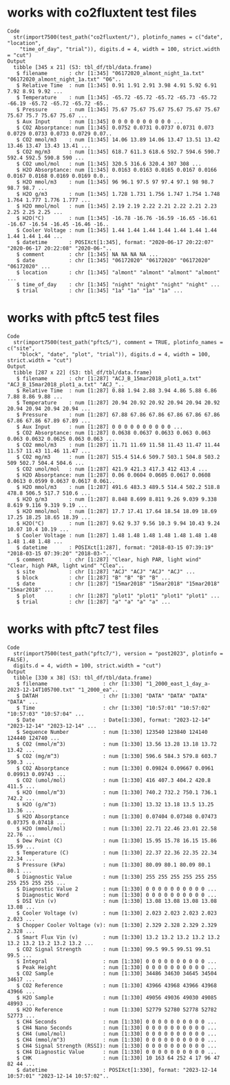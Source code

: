 # works with co2fluxtent test files

    Code
      str(import7500(test_path("co2fluxtent/"), plotinfo_names = c("date", "location",
        "time_of_day", "trial")), digits.d = 4, width = 100, strict.width = "cut")
    Output
      tibble [345 x 21] (S3: tbl_df/tbl/data.frame)
       $ filename       : chr [1:345] "06172020_almont_night_1a.txt" "06172020_almont_night_1a.txt" "06"..
       $ Relative Time  : num [1:345] 0.91 1.91 2.91 3.98 4.91 5.92 6.91 7.92 8.91 9.92 ...
       $ Temperature    : num [1:345] -65.72 -65.72 -65.72 -65.73 -65.72 -66.19 -65.72 -65.72 -65.72 -65..
       $ Pressure       : num [1:345] 75.67 75.67 75.67 75.67 75.67 75.67 75.67 75.7 75.67 75.67 ...
       $ Aux Input      : num [1:345] 0 0 0 0 0 0 0 0 0 0 ...
       $ CO2 Absorptance: num [1:345] 0.0752 0.0731 0.0737 0.0731 0.073 0.0729 0.0733 0.0733 0.0729 0.07..
       $ CO2 mmol/m3    : num [1:345] 14.06 13.89 14.06 13.47 13.51 13.42 13.46 13.47 13.43 13.41 ...
       $ CO2 mg/m3      : num [1:345] 618.7 611.3 618.6 592.7 594.6 590.7 592.4 592.5 590.8 590 ...
       $ CO2 umol/mol   : num [1:345] 320.5 316.6 320.4 307 308 ...
       $ H2O Absorptance: num [1:345] 0.0163 0.0163 0.0165 0.0167 0.0166 0.0167 0.0168 0.0169 0.0169 0.0..
       $ H2O mmol/m3    : num [1:345] 96 96.1 97.5 97 97.4 97.1 98 98.7 98.7 98.7 ...
       $ H2O g/m3       : num [1:345] 1.728 1.731 1.756 1.747 1.754 1.748 1.764 1.777 1.776 1.777 ...
       $ H2O mmol/mol   : num [1:345] 2.19 2.19 2.22 2.21 2.22 2.21 2.23 2.25 2.25 2.25 ...
       $ H2O(°C)        : num [1:345] -16.78 -16.76 -16.59 -16.65 -16.61 -16.67 -16.54 -16.45 -16.46 -16..
       $ Cooler Voltage : num [1:345] 1.44 1.44 1.44 1.44 1.44 1.44 1.44 1.44 1.44 1.44 ...
       $ datetime       : POSIXct[1:345], format: "2020-06-17 20:22:07" "2020-06-17 20:22:08" "2020-06-"..
       $ comment        : chr [1:345] NA NA NA NA ...
       $ date           : chr [1:345] "06172020" "06172020" "06172020" "06172020" ...
       $ location       : chr [1:345] "almont" "almont" "almont" "almont" ...
       $ time_of_day    : chr [1:345] "night" "night" "night" "night" ...
       $ trial          : chr [1:345] "1a" "1a" "1a" "1a" ...

# works with pftc5 test files

    Code
      str(import7500(test_path("pftc5/"), comment = TRUE, plotinfo_names = c("site",
        "block", "date", "plot", "trial")), digits.d = 4, width = 100, strict.width = "cut")
    Output
      tibble [287 x 22] (S3: tbl_df/tbl/data.frame)
       $ filename       : chr [1:287] "ACJ_B_15mar2018_plot1_a.txt" "ACJ_B_15mar2018_plot1_a.txt" "ACJ_"..
       $ Relative Time  : num [1:287] 0.88 1.94 2.88 3.94 4.86 5.88 6.86 7.88 8.86 9.88 ...
       $ Temperature    : num [1:287] 20.94 20.92 20.92 20.94 20.94 20.92 20.94 20.94 20.94 20.94 ...
       $ Pressure       : num [1:287] 67.88 67.86 67.86 67.86 67.86 67.86 67.86 67.86 67.89 67.89 ...
       $ Aux Input      : num [1:287] 0 0 0 0 0 0 0 0 0 0 ...
       $ CO2 Absorptance: num [1:287] 0.0638 0.0637 0.0633 0.063 0.063 0.063 0.0632 0.0625 0.063 0.063 ...
       $ CO2 mmol/m3    : num [1:287] 11.71 11.69 11.58 11.43 11.47 11.44 11.57 11.43 11.46 11.47 ...
       $ CO2 mg/m3      : num [1:287] 515.4 514.6 509.7 503.1 504.8 503.2 509 502.7 504.4 504.6 ...
       $ CO2 umol/mol   : num [1:287] 421.9 421.3 417.3 412 413.4 ...
       $ H2O Absorptance: num [1:287] 0.06 0.0604 0.0605 0.0617 0.0608 0.0613 0.0599 0.0637 0.0617 0.061..
       $ H2O mmol/m3    : num [1:287] 491.6 483.3 489.5 514.4 502.2 518.8 478.8 506.5 517.7 510.6 ...
       $ H2O g/m3       : num [1:287] 8.848 8.699 8.811 9.26 9.039 9.338 8.619 9.116 9.319 9.19 ...
       $ H2O mmol/mol   : num [1:287] 17.7 17.41 17.64 18.54 18.09 18.69 17.25 18.25 18.65 18.39 ...
       $ H2O(°C)        : num [1:287] 9.62 9.37 9.56 10.3 9.94 10.43 9.24 10.07 10.4 10.19 ...
       $ Cooler Voltage : num [1:287] 1.48 1.48 1.48 1.48 1.48 1.48 1.48 1.48 1.48 1.48 ...
       $ datetime       : POSIXct[1:287], format: "2018-03-15 07:39:19" "2018-03-15 07:39:20" "2018-03-"..
       $ comment        : chr [1:287] "Clear, high PAR, light wind" "Clear, high PAR, light wind" "Clea"..
       $ site           : chr [1:287] "ACJ" "ACJ" "ACJ" "ACJ" ...
       $ block          : chr [1:287] "B" "B" "B" "B" ...
       $ date           : chr [1:287] "15mar2018" "15mar2018" "15mar2018" "15mar2018" ...
       $ plot           : chr [1:287] "plot1" "plot1" "plot1" "plot1" ...
       $ trial          : chr [1:287] "a" "a" "a" "a" ...

# works with pftc7 test files

    Code
      str(import7500(test_path("pftc7/"), version = "post2023", plotinfo = FALSE),
      digits.d = 4, width = 100, strict.width = "cut")
    Output
      tibble [330 x 38] (S3: tbl_df/tbl/data.frame)
       $ filename                  : chr [1:330] "1_2000_east_1_day_a-2023-12-14T105700.txt" "1_2000_ea"..
       $ DATAH                     : chr [1:330] "DATA" "DATA" "DATA" "DATA" ...
       $ Time                      : chr [1:330] "10:57:01" "10:57:02" "10:57:03" "10:57:04" ...
       $ Date                      : Date[1:330], format: "2023-12-14" "2023-12-14" "2023-12-14" ...
       $ Sequence Number           : num [1:330] 123540 123840 124140 124440 124740 ...
       $ CO2 (mmol/m^3)            : num [1:330] 13.56 13.28 13.18 13.72 13.42 ...
       $ CO2 (mg/m^3)              : num [1:330] 596.6 584.3 579.8 603.7 590.3 ...
       $ CO2 Absorptance           : num [1:330] 0.09824 0.09667 0.0961 0.09913 0.09743 ...
       $ CO2 (umol/mol)            : num [1:330] 416 407.3 404.2 420.8 411.5 ...
       $ H2O (mmol/m^3)            : num [1:330] 740.2 732.2 750.1 736.1 742.2 ...
       $ H2O (g/m^3)               : num [1:330] 13.32 13.18 13.5 13.25 13.36 ...
       $ H2O Absorptance           : num [1:330] 0.07404 0.07348 0.07473 0.07375 0.07418 ...
       $ H2O (mmol/mol)            : num [1:330] 22.71 22.46 23.01 22.58 22.76 ...
       $ Dew Point (C)             : num [1:330] 15.95 15.78 16.15 15.86 15.99 ...
       $ Temperature (C)           : num [1:330] 22.37 22.36 22.35 22.34 22.34 ...
       $ Pressure (kPa)            : num [1:330] 80.09 80.1 80.09 80.1 80.1 ...
       $ Diagnostic Value          : num [1:330] 255 255 255 255 255 255 255 255 255 255 ...
       $ Diagnostic Value 2        : num [1:330] 0 0 0 0 0 0 0 0 0 0 ...
       $ Diagnostic Word           : num [1:330] 0 0 0 0 0 0 0 0 0 0 ...
       $ DSI Vin (v)               : num [1:330] 13.08 13.08 13.08 13.08 13.08 ...
       $ Cooler Voltage (v)        : num [1:330] 2.023 2.023 2.023 2.023 2.023 ...
       $ Chopper Cooler Voltage (v): num [1:330] 2.329 2.328 2.329 2.329 2.328 ...
       $ Smart Flux Vin (v)        : num [1:330] 13.2 13.2 13.2 13.2 13.2 13.2 13.2 13.2 13.2 13.2 ...
       $ CO2 Signal Strength       : num [1:330] 99.5 99.5 99.51 99.51 99.5 ...
       $ Integral                  : num [1:330] 0 0 0 0 0 0 0 0 0 0 ...
       $ Peak Height               : num [1:330] 0 0 0 0 0 0 0 0 0 0 ...
       $ CO2 Sample                : num [1:330] 34486 34630 34645 34504 34617 ...
       $ CO2 Reference             : num [1:330] 43966 43968 43966 43968 43966 ...
       $ H2O Sample                : num [1:330] 49056 49036 49030 49085 48993 ...
       $ H2O Reference             : num [1:330] 52779 52780 52778 52782 52773 ...
       $ CH4 Seconds               : num [1:330] 0 0 0 0 0 0 0 0 0 0 ...
       $ CH4 Nano Seconds          : num [1:330] 0 0 0 0 0 0 0 0 0 0 ...
       $ CH4 (umol/mol)            : num [1:330] 0 0 0 0 0 0 0 0 0 0 ...
       $ CH4 (mmol/m^3)            : num [1:330] 0 0 0 0 0 0 0 0 0 0 ...
       $ CH4 Signal Strength (RSSI): num [1:330] 0 0 0 0 0 0 0 0 0 0 ...
       $ CH4 Diagnostic Value      : num [1:330] 0 0 0 0 0 0 0 0 0 0 ...
       $ CHK                       : num [1:330] 10 163 64 252 4 17 96 47 82 44 ...
       $ datetime                  : POSIXct[1:330], format: "2023-12-14 10:57:01" "2023-12-14 10:57:02"..

